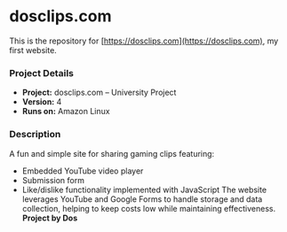 # dosclips.com
This is the repository for [https://dosclips.com](https://dosclips.com), my first website.
### Project Details
* **Project:** dosclips.com – University Project
* **Version:** 4
* **Runs on:** Amazon Linux
### Description
A fun and simple site for sharing gaming clips featuring:
* Embedded YouTube video player
* Submission form
* Like/dislike functionality implemented with JavaScript
The website leverages YouTube and Google Forms to handle storage and data collection, helping to keep costs low while maintaining effectiveness.
**Project by Dos**



